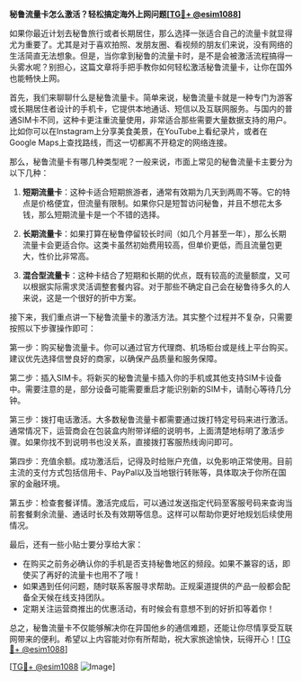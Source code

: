 **秘鲁流量卡怎么激活？轻松搞定海外上网问题[[TG💪+ @esim1088](https://t.me/s/esim1088)]**

如果你最近计划去秘鲁旅行或者长期居住，那么选择一张适合自己的流量卡就显得尤为重要了。尤其是对于喜欢拍照、发朋友圈、看视频的朋友们来说，没有网络的生活简直无法想象。但是，当你拿到秘鲁的流量卡时，是不是会被激活流程搞得一头雾水呢？别担心，这篇文章将手把手教你如何轻松激活秘鲁流量卡，让你在国外也能畅快上网。

首先，我们来聊聊什么是秘鲁流量卡。简单来说，秘鲁流量卡就是一种专门为游客或长期居住者设计的手机卡，它提供本地通话、短信以及互联网服务。与国内的普通SIM卡不同，这种卡更注重流量使用，非常适合那些需要大量数据支持的用户。比如你可以在Instagram上分享美食美景，在YouTube上看纪录片，或者在Google Maps上查找路线，而这一切都离不开稳定的网络连接。

那么，秘鲁流量卡有哪几种类型呢？一般来说，市面上常见的秘鲁流量卡主要分为以下几种：

1. **短期流量卡**：这种卡适合短期旅游者，通常有效期为几天到两周不等。它的特点是价格便宜，但流量有限制。如果你只是短暂访问秘鲁，并且不想花太多钱，那么短期流量卡是一个不错的选择。
   
2. **长期流量卡**：如果打算在秘鲁停留较长时间（如几个月甚至一年），那么长期流量卡会更适合你。这类卡虽然初始费用较高，但单价更低，而且流量包更大，性价比非常高。

3. **混合型流量卡**：这种卡结合了短期和长期的优点，既有较高的流量额度，又可以根据实际需求灵活调整套餐内容。对于那些不确定自己会在秘鲁待多久的人来说，这是一个很好的折中方案。

接下来，我们重点讲一下秘鲁流量卡的激活方法。其实整个过程并不复杂，只需要按照以下步骤操作即可：

第一步：购买秘鲁流量卡。你可以通过官方代理商、机场柜台或是线上平台购买。建议优先选择信誉良好的商家，以确保产品质量和服务保障。

第二步：插入SIM卡。将新买的秘鲁流量卡插入你的手机或其他支持SIM卡设备中。需要注意的是，部分设备可能需要重启才能识别新的SIM卡，请耐心等待几分钟。

第三步：拨打电话激活。大多数秘鲁流量卡都需要通过拨打特定号码来进行激活。通常情况下，运营商会在包装盒内附带详细的说明书，上面清楚地标明了激活步骤。如果你找不到说明书也没关系，直接拨打客服热线询问即可。

第四步：充值余额。成功激活后，记得及时给账户充值，以免影响正常使用。目前主流的支付方式包括信用卡、PayPal以及当地银行转账等，具体取决于你所在国家的金融环境。

第五步：检查套餐详情。激活完成后，可以通过发送指定代码至客服号码来查询当前套餐剩余流量、通话时长及有效期等信息。这样可以帮助你更好地规划后续使用情况。

最后，还有一些小贴士要分享给大家：

- 在购买之前务必确认你的手机是否支持秘鲁地区的频段。如果不兼容的话，即使买了再好的流量卡也用不了哦！
- 如果遇到任何问题，随时联系客服寻求帮助。正规渠道提供的产品一般都会配备全天候在线支持团队。
- 定期关注运营商推出的优惠活动，有时候会有意想不到的好折扣等着你！

总之，秘鲁流量卡不仅能够解决你在异国他乡的通信难题，还能让你尽情享受互联网带来的便利。希望以上内容能对你有所帮助，祝大家旅途愉快，玩得开心！[[TG💪+ @esim1088](https://t.me/s/esim1088)]

[[TG💪+ @esim1088](https://t.me/s/esim1088) ![Image](https://i.postimg.cc/4NQfJmqS/Snipaste-2025-05-13-00-14-12.png)]